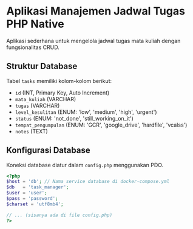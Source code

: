 # Aplikasi Manajemen Jadwal Tugas PHP Native

Aplikasi sederhana untuk mengelola jadwal tugas mata kuliah dengan fungsionalitas CRUD.

## Struktur Database

Tabel `tasks` memiliki kolom-kolom berikut:
- `id` (INT, Primary Key, Auto Increment)
- `mata_kuliah` (VARCHAR)
- `tugas` (VARCHAR)
- `level_kesulitan` (ENUM: 'low', 'medium', 'high', 'urgent')
- `status` (ENUM: 'not_done', 'still_working_on_it')
- `tempat_pengumpulan` (ENUM: 'GCR', 'google_drive', 'hardfile', 'vcalss')
- `notes` (TEXT)

## Konfigurasi Database

Koneksi database diatur dalam `config.php` menggunakan PDO.

```php
<?php
$host = 'db'; // Nama service database di docker-compose.yml
$db   = 'task_manager';
$user = 'user';
$pass = 'password';
$charset = 'utf8mb4';

// ... (sisanya ada di file config.php)
?>